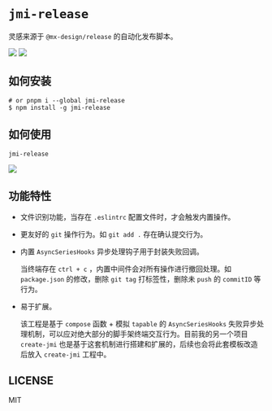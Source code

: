 # `jmi-release`

灵感来源于 `@mx-design/release` 的自动化发布脚本。

![](https://img.shields.io/badge/label-MIT-blue) ![](https://badgen.net/badge/jacky/v1.0.0/:color?icon=github)



## 如何安装

```shell
# or pnpm i --global jmi-release
$ npm install -g jmi-release 
```



## 如何使用

```shell
jmi-release
```

![](https://vblog-img.oss-cn-shanghai.aliyuncs.com/jacky-blog-vuepress/202312190337067.gif)



## 功能特性

- 文件识别功能，当存在 `.eslintrc` 配置文件时，才会触发内置操作。

- 更友好的 `git` 操作行为。如 `git add .` 存在确认提交行为。

- 内置 `AsyncSeriesHooks` 异步处理钩子用于封装失败回调。

  当终端存在 `ctrl + c` ，内置中间件会对所有操作进行撤回处理。如 `package.json` 的修改，删除 `git tag` 打标签性，删除未 `push` 的 `commitID` 等行为。

- 易于扩展。

  该工程是基于 `compose` 函数 + 模拟 `tapable` 的 `AsyncSeriesHooks` 失败异步处理机制，可以应对绝大部分的脚手架终端交互行为。目前我的另一个项目 `create-jmi` 也是基于这套机制进行搭建和扩展的，后续也会将此套模板改造后放入 `create-jmi` 工程中。



## LICENSE

MIT

